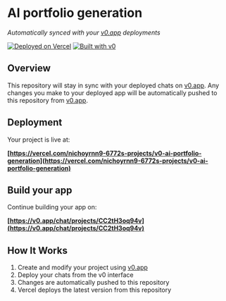 # AI portfolio generation

*Automatically synced with your [v0.app](https://v0.app) deployments*

[![Deployed on Vercel](https://img.shields.io/badge/Deployed%20on-Vercel-black?style=for-the-badge&logo=vercel)](https://vercel.com/nichoyrnn9-6772s-projects/v0-ai-portfolio-generation)
[![Built with v0](https://img.shields.io/badge/Built%20with-v0.app-black?style=for-the-badge)](https://v0.app/chat/projects/CC2tH3oq94v)

## Overview

This repository will stay in sync with your deployed chats on [v0.app](https://v0.app).
Any changes you make to your deployed app will be automatically pushed to this repository from [v0.app](https://v0.app).

## Deployment

Your project is live at:

**[https://vercel.com/nichoyrnn9-6772s-projects/v0-ai-portfolio-generation](https://vercel.com/nichoyrnn9-6772s-projects/v0-ai-portfolio-generation)**

## Build your app

Continue building your app on:

**[https://v0.app/chat/projects/CC2tH3oq94v](https://v0.app/chat/projects/CC2tH3oq94v)**

## How It Works

1. Create and modify your project using [v0.app](https://v0.app)
2. Deploy your chats from the v0 interface
3. Changes are automatically pushed to this repository
4. Vercel deploys the latest version from this repository